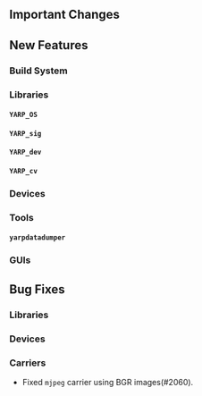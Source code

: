Important Changes
-----------------

New Features
------------

### Build System

### Libraries

#### `YARP_OS`

#### `YARP_sig`

#### `YARP_dev`

#### `YARP_cv`


### Devices

### Tools

#### `yarpdatadumper`

### GUIs

Bug Fixes
---------

### Libraries

### Devices

### Carriers

- Fixed `mjpeg` carrier using BGR images(#2060).
